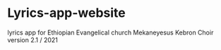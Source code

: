# Lyrics-app-website
lyrics app for Ethiopian Evangelical church Mekaneyesus
Kebron Choir
version 2.1 / 2021
